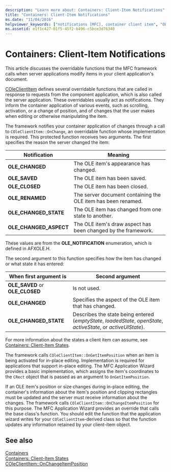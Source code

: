 ```yaml
---
description: "Learn more about: Containers: Client-Item Notifications"
title: "Containers: Client-Item Notifications"
ms.date: "11/04/2016"
helpviewer_keywords: ["notifications [MFC], container client item", "OLE containers [MFC], client-item notifications", "client items and OLE containers"]
ms.assetid: e1f1c427-01f5-45f2-b496-c5bce3d76340
---
```

# Containers: Client-Item Notifications

This article discusses the overridable functions that the MFC framework calls when server applications modify items in your client application's document.

[COleClientItem](reference/coleclientitem-class.md) defines several overridable functions that are called in response to requests from the component application, which is also called the server application. These overridables usually act as notifications. They inform the container application of various events, such as scrolling, activation, or a change of position, and of changes that the user makes when editing or otherwise manipulating the item.

The framework notifies your container application of changes through a call to `COleClientItem::OnChange`, an overridable function whose implementation is required. This protected function receives two arguments. The first specifies the reason the server changed the item:

|Notification|Meaning|
|------------------|-------------|
|**OLE_CHANGED**|The OLE item's appearance has changed.|
|**OLE_SAVED**|The OLE item has been saved.|
|**OLE_CLOSED**|The OLE item has been closed.|
|**OLE_RENAMED**|The server document containing the OLE item has been renamed.|
|**OLE_CHANGED_STATE**|The OLE item has changed from one state to another.|
|**OLE_CHANGED_ASPECT**|The OLE item's draw aspect has been changed by the framework.|

These values are from the **OLE_NOTIFICATION** enumeration, which is defined in AFXOLE.H.

The second argument to this function specifies how the item has changed or what state it has entered:

|When first argument is|Second argument|
|----------------------------|---------------------|
|**OLE_SAVED** or **OLE_CLOSED**|Is not used.|
|**OLE_CHANGED**|Specifies the aspect of the OLE item that has changed.|
|**OLE_CHANGED_STATE**|Describes the state being entered (*emptyState*, *loadedState*, *openState*, *activeState*, or *activeUIState*).|

For more information about the states a client item can assume, see [Containers: Client-Item States](containers-client-item-states.md).

The framework calls `COleClientItem::OnGetItemPosition` when an item is being activated for in-place editing. Implementation is required for applications that support in-place editing. The MFC Application Wizard provides a basic implementation, which assigns the item's coordinates to the `CRect` object that is passed as an argument to `OnGetItemPosition`.

If an OLE item's position or size changes during in-place editing, the container's information about the item's position and clipping rectangles must be updated and the server must receive information about the changes. The framework calls `COleClientItem::OnChangeItemPosition` for this purpose. The MFC Application Wizard provides an override that calls the base class's function. You should edit the function that the application wizard writes for your `COleClientItem`-derived class so that the function updates any information retained by your client-item object.

## See also

[Containers](containers.md)<br/>
[Containers: Client-Item States](containers-client-item-states.md)<br/>
[COleClientItem::OnChangeItemPosition](reference/coleclientitem-class.md#onchangeitemposition)
